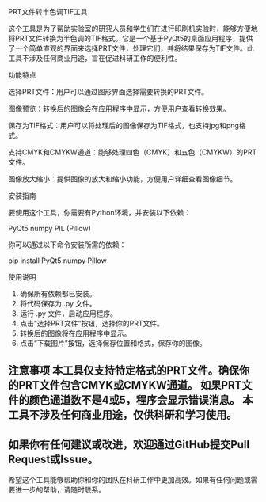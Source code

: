 PRT文件转半色调TIF工具

这个工具是为了帮助实验室的研究人员和学生们在进行印刷机实验时，能够方便地将PRT文件转换为半色调的TIF格式。它是一个基于PyQt5的桌面应用程序，提供了一个简单直观的界面来选择PRT文件，处理它们，并将结果保存为TIF文件。此工具不涉及任何商业用途，旨在促进科研工作的便利性。

功能特点

选择PRT文件：用户可以通过图形界面选择需要转换的PRT文件。

图像预览：转换后的图像会在应用程序中显示，方便用户查看转换效果。

保存为TIF格式：用户可以将处理后的图像保存为TIF格式，也支持jpg和png格式。

支持CMYK和CMYKW通道：能够处理四色（CMYK）和五色（CMYKW）的PRT文件。

图像放大缩小：提供图像的放大和缩小功能，方便用户详细查看图像细节。

安装指南

要使用这个工具，你需要有Python环境，并安装以下依赖：

PyQt5
numpy
PIL (Pillow)

你可以通过以下命令安装所需的依赖：

pip install PyQt5 numpy Pillow

使用说明
1. 确保所有依赖都已安装。
2. 将代码保存为 .py 文件。
3. 运行 .py 文件，启动应用程序。
4. 点击“选择PRT文件”按钮，选择你的PRT文件。
5. 转换后的图像将在应用程序中显示。
6. 点击“下载图片”按钮，选择保存位置和格式，保存你的图像。


注意事项
本工具仅支持特定格式的PRT文件。确保你的PRT文件包含CMYK或CMYKW通道。
如果PRT文件的颜色通道数不是4或5，程序会显示错误消息。
本工具不涉及任何商业用途，仅供科研和学习使用。
---
如果你有任何建议或改进，欢迎通过GitHub提交Pull Request或Issue。
---
希望这个工具能够帮助你和你的团队在科研工作中更加高效。如果有任何问题或需要进一步的帮助，请随时联系。
